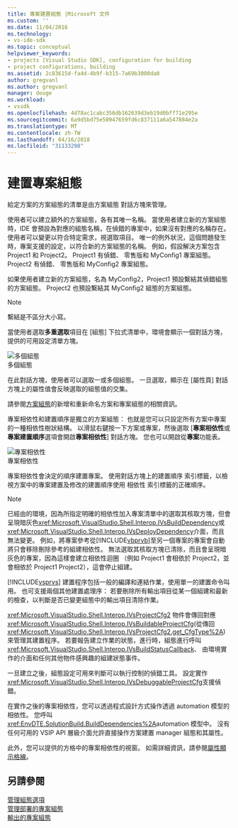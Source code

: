 ```yaml
---
title: 專案建置組態 |Microsoft 文件
ms.custom: ''
ms.date: 11/04/2016
ms.technology:
- vs-ide-sdk
ms.topic: conceptual
helpviewer_keywords:
- projects [Visual Studio SDK], configuration for building
- project configurations, building
ms.assetid: 2c83615d-fa4d-4b9f-b315-7a69b3000da0
author: gregvanl
ms.author: gregvanl
manager: douge
ms.workload:
- vssdk
ms.openlocfilehash: 4d78ac1cabc356db162639d3eb19d0bff71e295e
ms.sourcegitcommit: 6a9d5bd75e50947659fd6c837111a6a547884e2a
ms.translationtype: MT
ms.contentlocale: zh-TW
ms.lasthandoff: 04/16/2018
ms.locfileid: "31133298"
---
```

# <a name="project-configuration-for-building"></a>建置專案組態
給定方案的方案組態的清單是由方案組態 對話方塊來管理。  
  
 使用者可以建立額外的方案組態，各有其唯一名稱。 當使用者建立新的方案組態時，IDE 會預設為對應的組態名稱，在偵錯的專案中，如果沒有對應的名稱存在。 使用者可以變更以符合特定需求，視選取項目。 唯一的例外狀況，這個問題發生時，專案支援的設定，以符合新的方案組態的名稱。 例如，假設解決方案包含 Project1 和 Project2。 Project1 有偵錯、 零售版和 MyConfig1 專案組態。 Project2 有偵錯、 零售版和 MyConfig2 專案組態。  
  
 如果使用者建立新的方案組態，名為 MyConfig2，Project1 預設繫結其偵錯組態的方案組態。 Project2 也預設繫結其 MyConfig2 組態的方案組態。  
  
> [!NOTE]
>  繫結是不區分大小寫。  
  
 當使用者選取**多重選取**項目在 [組態] 下拉式清單中，環境會顯示一個對話方塊，提供的可用設定清單方塊。  
  
 ![多個組態](../../extensibility/internals/media/vsmultiplecfgs.gif "vsMultipleCfgs")  
多個組態  
  
 在此對話方塊，使用者可以選取一或多個組態。 一旦選取，顯示在 [屬性頁] 對話方塊上的屬性值會反映選取的組態值的交集。  
  
 請參閱[方案組態](../../extensibility/internals/solution-configuration.md)的新增和重新命名方案和專案組態的相關資訊。  
  
 專案相依性和建置順序是獨立的方案組態： 也就是您可以只設定所有方案中專案的一種相依性樹狀結構。 以滑鼠右鍵按一下方案或專案，然後選取 [**專案相依性**或**專案建置順序**選項會開啟**專案相依性**] 對話方塊。 您也可以開啟從**專案**功能表。  
  
 ![專案相依性](../../extensibility/internals/media/vsprojdependencies.gif "vsProjDependencies")  
專案相依性  
  
 專案相依性會決定的順序建置專案。 使用對話方塊上的建置順序 索引標籤，以檢視方案中的專案建置及修改的建置順序使用 相依性 索引標籤的正確順序。  
  
> [!NOTE]
>  已經由的環境，因為所指定明確的相依性加入專案清單中的選取其核取方塊，但會呈現暗灰色<xref:Microsoft.VisualStudio.Shell.Interop.IVsBuildDependency>或<xref:Microsoft.VisualStudio.Shell.Interop.IVsDeployDependency>介面，而且無法變更。 例如，將專案參考從[!INCLUDE[vbprvb](../../code-quality/includes/vbprvb_md.md)]至另一個專案的專案會自動將只會移除刪除參考的組建相依性。 無法選取其核取方塊已清除，而且會呈現暗灰色的專案，因為這樣會建立相依性迴圈 （例如 Project1 會相依於 Project2，並會相依於 Project1 Project2），這會停止組建。  
  
 [!INCLUDE[vsprvs](../../code-quality/includes/vsprvs_md.md)] 建置程序包括一般的編譯和連結作業，使用單一的建置命令叫用。 也可支援兩個其他建置處理序： 若要刪除所有輸出項目從某一個組建和最新的檢查，以判斷是否已變更組態中的輸出項目清除作業。  
  
 <xref:Microsoft.VisualStudio.Shell.Interop.IVsProjectCfg2> 物件會傳回對應<xref:Microsoft.VisualStudio.Shell.Interop.IVsBuildableProjectCfg>(從傳回<xref:Microsoft.VisualStudio.Shell.Interop.IVsProjectCfg2.get_CfgType%2A>) 來管理其建置程序。 若要報告建立作業的狀態，進行時，組態進行呼叫<xref:Microsoft.VisualStudio.Shell.Interop.IVsBuildStatusCallback>、 由環境實作的介面和任何其他物件感興趣的組建狀態事件。  
  
 一旦建立之後，組態設定可用來判斷可以執行控制的偵錯工具。 設定實作<xref:Microsoft.VisualStudio.Shell.Interop.IVsDebuggableProjectCfg>支援偵錯。  
  
 在實作之後的專案相依性，您可以透過程式設計方式操作透過 automation 模型的相依性。 您呼叫<xref:EnvDTE.SolutionBuild.BuildDependencies%2A>automation 模型中。 沒有任何可用的 VSIP API 層級介面允許直接操作方案建置 manager 組態和其屬性。  
  
 此外，您可以提供的方格中的專案相依性的視窗。 如需詳細資訊，請參閱[屬性顯示格線](../../extensibility/internals/properties-display-grid.md)。  
  
## <a name="see-also"></a>另請參閱  
 [管理組態選項](../../extensibility/internals/managing-configuration-options.md)   
 [管理部署的專案組態](../../extensibility/internals/project-configuration-for-managing-deployment.md)   
 [輸出的專案組態](../../extensibility/internals/project-configuration-for-output.md)